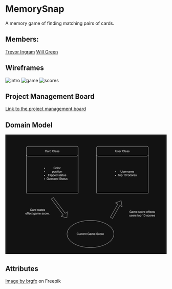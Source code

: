 # MemorySnap
A memory game of finding matching pairs of cards.

## Members:

[Trevor Ingram](https://github.com/T-Ingram)
[Will Green](https://github.com/tehbillis)

## Wireframes

![intro](/img/Screenshot%202023-12-06%20at%204.54.22 PM.png)
![game](/img/Screenshot%202023-12-06%20at%204.54.00 PM.png)
![scores](/img/Screenshot%202023-12-06%20at%204.53.36 PM.png)

## Project Management Board

[Link to the project management board](https://github.com/orgs/DevLearnCollective/projects/1/views/1)

## Domain Model

![Domain Model](/img/Domain%20Model.png)

## Attributes

<a href="https://www.freepik.com/free-vector/sticker-set-mixed-daily-objects_26348429.htm#query=kids%20objects&position=38&from_view=keyword&track=ais&uuid=8857bc91-1f15-4738-a63d-ee12759191ab">Image by brgfx</a> on Freepik
